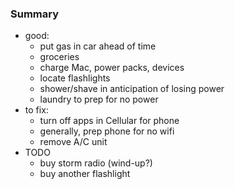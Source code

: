 
### Summary

* good:
    * put gas in car ahead of time
    * groceries
    * charge Mac, power packs, devices
    * locate flashlights
    * shower/shave in anticipation of losing power
    * laundry to prep for no power 
* to fix:
    * turn off apps in Cellular for phone
    * generally, prep phone for no wifi
    * remove A/C unit
* TODO
    - buy storm radio (wind-up?)
    - buy another flashlight
